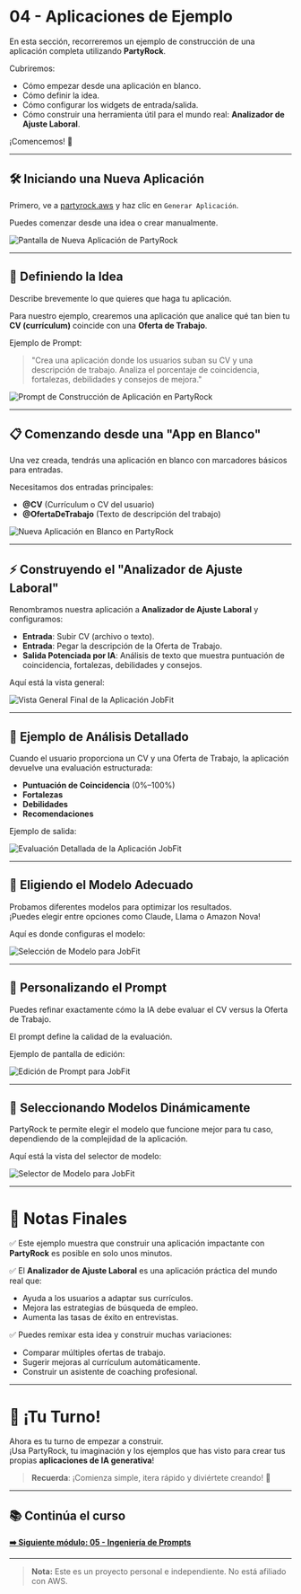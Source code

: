 # 04 - Aplicaciones de Ejemplo

En esta sección, recorreremos un ejemplo de construcción de una aplicación completa utilizando **PartyRock**.

Cubriremos:

- Cómo empezar desde una aplicación en blanco.
- Cómo definir la idea.
- Cómo configurar los widgets de entrada/salida.
- Cómo construir una herramienta útil para el mundo real: **Analizador de Ajuste Laboral**.

¡Comencemos! 🚀

---

## 🛠️ Iniciando una Nueva Aplicación

Primero, ve a [partyrock.aws](https://partyrock.aws) y haz clic en `Generar Aplicación`.

Puedes comenzar desde una idea o crear manualmente.

![Pantalla de Nueva Aplicación de PartyRock](./images/partyrock-new-app-screen.png)

---

## 🧠 Definiendo la Idea

Describe brevemente lo que quieres que haga tu aplicación.

Para nuestro ejemplo, crearemos una aplicación que analice qué tan bien tu **CV (currículum)** coincide con una **Oferta de Trabajo**.

Ejemplo de Prompt:

> "Crea una aplicación donde los usuarios suban su CV y una descripción de trabajo. Analiza el porcentaje de coincidencia, fortalezas, debilidades y consejos de mejora."

![Prompt de Construcción de Aplicación en PartyRock](./images/partyrock-build-app-prompt.png)

---

## 📋 Comenzando desde una "App en Blanco"

Una vez creada, tendrás una aplicación en blanco con marcadores básicos para entradas.

Necesitamos dos entradas principales:
- **@CV** (Currículum o CV del usuario)
- **@OfertaDeTrabajo** (Texto de descripción del trabajo)

![Nueva Aplicación en Blanco en PartyRock](./images/partyrock-new-app-blank.png)

---

## ⚡ Construyendo el "Analizador de Ajuste Laboral"

Renombramos nuestra aplicación a **Analizador de Ajuste Laboral** y configuramos:

- **Entrada**: Subir CV (archivo o texto).
- **Entrada**: Pegar la descripción de la Oferta de Trabajo.
- **Salida Potenciada por IA**: Análisis de texto que muestra puntuación de coincidencia, fortalezas, debilidades y consejos.

Aquí está la vista general:

![Vista General Final de la Aplicación JobFit](./images/jobfit-final-app-overview.png)

---

## 🧐 Ejemplo de Análisis Detallado

Cuando el usuario proporciona un CV y una Oferta de Trabajo, la aplicación devuelve una evaluación estructurada:

- **Puntuación de Coincidencia** (0%–100%)
- **Fortalezas**
- **Debilidades**
- **Recomendaciones**

Ejemplo de salida:

![Evaluación Detallada de la Aplicación JobFit](./images/jobfit-app-detailed-evaluation.png)

---

## 🤖 Eligiendo el Modelo Adecuado

Probamos diferentes modelos para optimizar los resultados.  
¡Puedes elegir entre opciones como Claude, Llama o Amazon Nova!

Aquí es donde configuras el modelo:

![Selección de Modelo para JobFit](./images/jobfit-app-model-selection.png)

---

## 🧩 Personalizando el Prompt

Puedes refinar exactamente cómo la IA debe evaluar el CV versus la Oferta de Trabajo.

El prompt define la calidad de la evaluación.

Ejemplo de pantalla de edición:

![Edición de Prompt para JobFit](./images/jobfit-app-prompt-edition.png)

---

## 🎯 Seleccionando Modelos Dinámicamente

PartyRock te permite elegir el modelo que funcione mejor para tu caso, dependiendo de la complejidad de la aplicación.

Aquí está la vista del selector de modelo:

![Selector de Modelo para JobFit](./images/jobfit-app-model-picker.png)

---

# 🚀 Notas Finales

✅ Este ejemplo muestra que construir una aplicación impactante con **PartyRock** es posible en solo unos minutos.

✅ El **Analizador de Ajuste Laboral** es una aplicación práctica del mundo real que:
- Ayuda a los usuarios a adaptar sus currículos.
- Mejora las estrategias de búsqueda de empleo.
- Aumenta las tasas de éxito en entrevistas.

✅ Puedes remixar esta idea y construir muchas variaciones:  
- Comparar múltiples ofertas de trabajo.  
- Sugerir mejoras al currículum automáticamente.  
- Construir un asistente de coaching profesional.

---

# 🎉 ¡Tu Turno!

Ahora es tu turno de empezar a construir.  
¡Usa PartyRock, tu imaginación y los ejemplos que has visto para crear tus propias **aplicaciones de IA generativa**!

> **Recuerda**: ¡Comienza simple, itera rápido y diviértete creando! 🚀

---

## 📚 Continúa el curso

**[➡️ Siguiente módulo: 05 - Ingeniería de Prompts](../05-Prompt/README.md)**

---

> **Nota:** Este es un proyecto personal e independiente. No está afiliado con AWS.